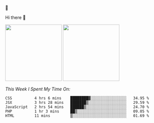 
🚀 


Hi there 👋

<!--
**BambuTeam/BambuTeam** is a ✨ _special_ ✨ repository because its `README.md` (this file) appears on your GitHub profile.

Here are some ideas to get you started:

- 🔭 I’m currently working on ...
- 🌱 I’m currently learning ...
- 👯 I’m looking to collaborate on ...
- 🤔 I’m looking for help with ...
- 💬 Ask me about ...
- 📫 How to reach me: ...
- 😄 Pronouns: ...
- ⚡ Fun fact: ...
-->

<img height="180em" src="https://github-readme-stats.vercel.app/api?username=BambuTeam&show_icons=true&hide_border=true&&count_private=true&include_all_commits=true&theme=dark" />


<img height="180em" src="https://github-readme-stats.vercel.app/api/top-langs/?username=BambuTeam&layout=compact&theme=dark" />





*This Week I Spent My Time On:*
<!--START_SECTION:waka-->
```text
CSS          4 hrs 6 mins    ████████▓░░░░░░░░░░░░░░░░   34.95 % 
JSX          3 hrs 28 mins   ███████▒░░░░░░░░░░░░░░░░░   29.59 % 
JavaScript   2 hrs 54 mins   ██████▒░░░░░░░░░░░░░░░░░░   24.70 % 
PHP          1 hr 3 mins     ██▒░░░░░░░░░░░░░░░░░░░░░░   09.05 % 
HTML         11 mins         ▒░░░░░░░░░░░░░░░░░░░░░░░░   01.69 % 
```
<!--END_SECTION:waka-->
